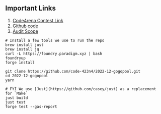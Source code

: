 ## Important Links

1. [Code4rena Contest Link](https://code4rena.com/contests/2022-12-gogopool-contest)
2. [Github code](https://github.com/code-423n4/2022-12-gogopool)
3. [Audit Scope](https://multisiglabs.notion.site/C4-Audit-Scope-f26381cf715b41df809e0e18963baa03)

```
# Install a few tools we use to run the repo
brew install just
brew install jq
curl -L https://foundry.paradigm.xyz | bash
foundryup
forge install

git clone https://github.com/code-423n4/2022-12-gogopool.git
cd 2022-12-gogopool
yarn

# FYI We use [Just](https://github.com/casey/just) as a replacement for `Make`
just build
just test
forge test --gas-report
```
